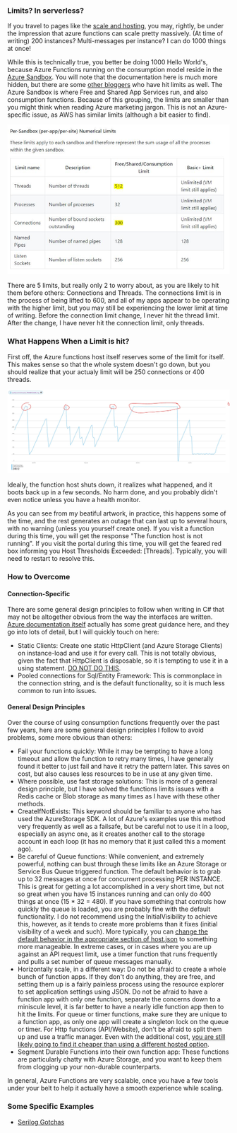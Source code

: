 ### Limits? In serverless?

If you travel to pages like the [scale and hosting](https://docs.microsoft.com/en-us/azure/azure-functions/functions-scale#understanding-scaling-behaviors), you may, rightly, be under the impression that azure functions can scale pretty massively. (At time of writing) 200 instances? Multi-messages per instance? I can do 1000 things at once!

While this is technically true, you better be doing 1000 Hello World's, because Azure Functions running on the consumption model reside in the [Azure Sandbox](https://github.com/projectkudu/kudu/wiki/Azure-Web-App-sandbox#per-sandbox-per-appper-site-numerical-limits). You will note that the documentation here is much more hidden, but there are some [other bloggers](https://www.troyhunt.com/breaking-azure-functions-with-too-many-connections/) who have hit limits as well. The Azure Sandbox is where Free and Shared App Services run, and also consumption functions. Because of this grouping, the limits are smaller than you might think when reading Azure marketing jargon. This is not an Azure-specific issue, as AWS has similar limits (although a bit easier to find).

![Limits Table](/posts/images/limitstable.jpg)

There are 5 limits, but really only 2 to worry about, as you are likely to hit them before others: Connections and Threads. The connections limit is in the process of being lifted to 600, and all of my apps appear to be operating with the higher limit, but you may still be experiencing the lower limit at time of writing. Before the connection limit change, I never hit the thread limit. After the change, I have never hit the connection limit, only threads.

### What Happens When a Limit is hit?

First off, the Azure functions host itself reserves some of the limit for itself. This makes sense so that the whole system doesn't go down, but you should realize that your actualy limit will be 250 connections or 400 threads.

![Thread Limit Hit](/posts/images/threadslimit.jpg)

Ideally, the function host shuts down, it realizes what happened, and it boots back up in a few seconds. No harm done, and you probably didn't even notice unless you have a health monitor.

As you can see from my beatiful artwork, in practice, this happens some of the time, and the rest generates an outage that can last up to several hours, with no warning (unless you yourself create one). If you visit a function during this time, you will get the response "The function host is not running". If you visit the portal during this time, you will get the feared red box informing you Host Thresholds Exceeded: [Threads]. Typically, you will need to restart to resolve this.

### How to Overcome

#### Connection-Specific

There are some general design principles to follow when writing in C# that may not be altogether obvious from the way the interfaces are written. [Azure documentation itself](https://docs.microsoft.com/en-us/azure/azure-functions/manage-connections) actually has some great guidance here, and they go into lots of detail, but I will quickly touch on here:

- Static Clients: Create one static HttpClient (and Azure Storage Clients) on instance-load and use it for every call. This is not totally obvious, given the fact that HttpClient is disposable, so it is tempting to use it in a using statement. [DO NOT DO THIS](https://docs.microsoft.com/en-us/azure/architecture/antipatterns/improper-instantiation/).
- Pooled connections for Sql/Entity Framework: This is commonplace in the connection string, and is the default functionality, so it is much less common to run into issues.

#### General Design Principles

Over the course of using consumption functions frequently over the past few years, here are some general design principles I follow to avoid problems, some more obvious than others:

- Fail your functions quickly: While it may be tempting to have a long timeout and allow the function to retry many times, I have generally found it better to just fail and have it retry the pattern later. This saves on cost, but also causes less resources to be in use at any given time.
- Where possible, use fast storage solutions: This is more of a general design principle, but I have solved the functions limits issues with a Redis cache or Blob storage as many times as I have with these other methods.
- CreateIfNotExists: This keyword should be familiar to anyone who has used the AzureStorage SDK. A lot of Azure's examples use this method very frequently as well as a failsafe, but be careful not to use it in a loop, especially an async one, as it creates another call to the storage account in each loop (it has no memory that it just called this a moment ago).
- Be careful of Queue functions: While convenient, and extremely powerful, nothing can bust through these limits like an Azure Storage or Service Bus Queue triggered function. The default behavior is to grab up to 32 messages at once for concurrent processing PER INSTANCE. This is great for getting a lot accomplished in a very short time, but not so great when you have 15 instances running and can only do 400 things at once (15 \* 32 = 480). If you have something that controls how quickly the queue is loaded, you are probably fine with the default functionality. I do not recommend using the InitialVisibility to achieve this, however, as it tends to create more problems than it fixes (initial visibility of a week and such). More typically, you can [change the default behavior in the appropriate section of host.json](https://docs.microsoft.com/en-us/azure/azure-functions/functions-bindings-storage-queue#host-json) to something more manageable. In extreme cases, or in cases where you are up against an API request limit, use a timer function that runs frequently and pulls a set number of queue messages manually.
- Horizontally scale, in a different way: Do not be afraid to create a whole bunch of function apps. If they don't do anything, they are free, and setting them up is a fairly painless process using the resource explorer to set application settings using JSON. Do not be afraid to have a function app with only one function, separate the concerns down to a miniscule level, it is far better to have a nearly idle function app then to hit the limits. For queue or timer functions, make sure they are unique to a function app, as only one app will create a singleton lock on the queue or timer. For Http functions (API/Website), don't be afraid to split them up and use a traffic manager. Even with the additional cost, [you are still likely going to find it cheaper than using a different hosted option](/blog/azure-functions-consumption-vs-app-service-vs-kubernetes).
- Segment Durable Functions into their own function app: These functions are particularly chatty with Azure Storage, and you want to keep them from clogging up your non-durable counterparts.

In general, Azure Functions are very scalable, once you have a few tools under your belt to help it actually have a smooth experience while scaling.

### Some Specific Examples

- [Serilog Gotchas](/blog/serilog-gotchas)
